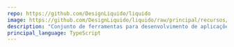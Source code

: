 ```yaml
---
repo: https://github.com/DesignLiquido/liquido
image: https://github.com/DesignLiquido/liquido/raw/principal/recursos/imagens/icone-liquido.png
description: "Conjunto de ferramentas para desenvolvimento de aplicações para a internet 100% em português."
principal_language: TypeScript
---
```

